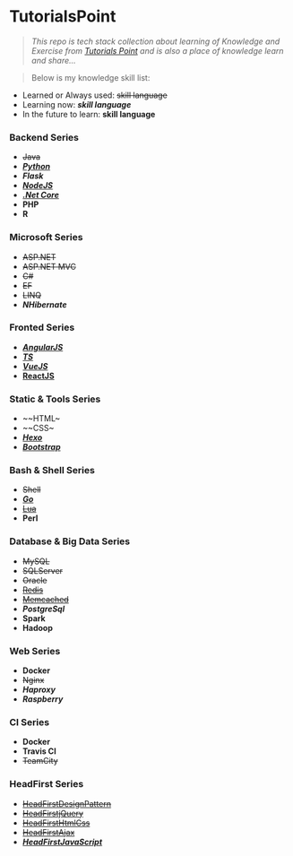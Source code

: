 # TutorialsPoint #

> _This repo is tech stack collection about learning of Knowledge and Exercise from [Tutorials Point](http://www.tutorialspoint.com/) and is also a place of knowledge learn and share..._

> Below is my knowledge skill list:

* Learned or Always used: ~~skill language~~
* Learning now: **_skill language_**
* In the future to learn: **skill language**

### Backend Series ###
* ~~Java~~
* **_[Python](https://github.com/itabas016/PythonTrip)_**
* **_Flask_**
* **_[NodeJS](nodeJS)_**
* **_[.Net Core](https://github.com/itabas016/zablo)_**
* **PHP**
* **R**

### Microsoft Series ###
* ~~ASP.NET~~
* ~~ASP.NET MVC~~
* ~~C#~~
* ~~EF~~
* ~~LINQ~~
* **_NHibernate_**

### Fronted Series ###
* **_[AngularJS](angularJS)_**
* **_[TS](typescript)_**
* **_[VueJS](vueJS)_**
* **[ReactJS](reactJS)**

### Static & Tools Series ###
* ~~HTML~
* ~~CSS~
* **_[Hexo](hexo)_**
* **_[Bootstrap](bootstrap)_**

### Bash & Shell Series ###
* ~~Shell~~
* **_[Go](golang)_**
* ~~[Lua](lua)~~
* **Perl**

### Database & Big Data Series ###
* ~~MySQL~~
* ~~SQLServer~~
* ~~Oracle~~
* ~~[Redis](redis/readme.md)~~
* ~~[Memcached](memcached/readme.md)~~
* **_PostgreSql_**
* **Spark**
* **Hadoop**

### Web Series ###
* **Docker**
* ~~Nginx~~
* **_Haproxy_**
* **_Raspberry_**

### CI Series ###
* **Docker**
* **Travis CI**
* ~~TeamCity~~

### HeadFirst Series ###
* ~~[HeadFirstDesignPattern](https://github.com/itabas016/designpattern)~~
* ~~[HeadFirstjQuery](https://github.com/itabas016/HeadFirstjQuery)~~
* ~~[HeadFirstHtmlCss](https://github.com/itabas016/HeadFirstHtml-Css)~~
* ~~[HeadFirstAjax](https://github.com/itabas016/HeadFirstAjax)~~
* **_[HeadFirstJavaScript](https://github.com/itabas016/HeadFirstJavaScript)_**
